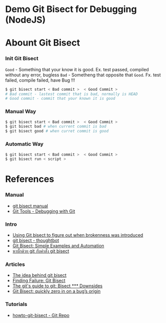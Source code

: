 # Demo Git Bisect for Debugging (NodeJS)

# Abount Git Bisect
### Init Git Bisect

`Good` - Something that your know it is good. Ex. test passed, compiled without any error, bugless
`Bad` - Sometheng that opposite that `Good`. Fx. test failed, compile failed, have Bug !!!

```sh
$ git bisect start < Bad commit >  < Good Commit >
# Bad commit - lastest commit that is bad, normally is HEAD
# Good commit - commit that your known it is good
```

###  Manual Way

```sh
$ git bisect start < Bad commit >  < Good Commit >
$ git bisect bad # when current commit is bad
$ git bisect good # when curret commit is good
```

### Automatic Way

```sh
$ git bisect start < Bad commit >  < Good Commit >
$ git bisect run < script >
```

# References
### Manual
- [git bisect manual](https://git-scm.com/docs/git-bisect)
- [Git Tools - Debugging with Git](https://git-scm.com/book/en/v2/Git-Tools-Debugging-with-Git)

### Intro
- [Using Git bisect to figure out when brokenness was introduced](http://webchick.net/node/99)
- [git bisect - thoughtbot](https://robots.thoughtbot.com/git-bisect)
- [Git Bisect: Simple Examples and Automation](http://www.clock.co.uk/blog/git-bisect-simple-examples-and-automation)
- [หาบั๊กด้วย git กับคำสั่ง git bisect](https://blog.whs.in.th/node/2261)

### Articles
- [The idea behind git bisect](http://stackoverflow.com/a/4714297)
- [Finding Failure: Git Bisect](https://hashrocket.com/blog/posts/finding-failure-git-bisect)
- [The git's guide to git: Bisect *** Downsides](https://rkoutnik.com/articles/The-gits-guide-to-git-Bisect.html)
- [Git Bisect: quickly zero in on a bug’s origin](https://medium.com/@porteneuve/git-bisect-quickly-zero-in-on-a-bugs-origin-2ff44dc981c9#.iyndh9iow)

### Tutorials
- [howto-git-bisect - Git Repo](https://github.com/pnavarrc/howto-git-bisect)
